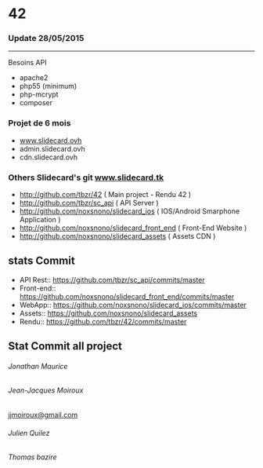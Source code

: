 # 42

### Update 28/05/2015
---
Besoins API
- apache2
- php55 (minimum)
- php-mcrypt
- composer

### Projet de 6 mois

- www.slidecard.ovh
- admin.slidecard.ovh
- cdn.slidecard.ovh


### Others Slidecard's git www.slidecard.tk
- http://github.com/tbzr/42 ( Main project - Rendu 42 )
- http://github.com/tbzr/sc_api ( API Server )
- http://github.com/noxsnono/slidecard_ios ( IOS/Android Smarphone Application )
- http://github.com/noxsnono/slidecard_front_end ( Front-End Website )
- http://github.com/noxsnono/slidecard_assets ( Assets CDN )


## stats Commit
- API Rest:: https://github.com/tbzr/sc_api/commits/master
- Front-end:: https://github.com/noxsnono/slidecard_front_end/commits/master
- WebApp:: https://github.com/noxsnono/slidecard_ios/commits/master
- Assets:: https://github.com/noxsnono/slidecard_assets
- Rendu:: https://github.com/tbzr/42/commits/master


## Stat Commit all project


###### Jonathan Maurice

###### Jean-Jacques Moiroux
jjmoiroux@gmail.com

###### Julien Quilez

###### Thomas bazire
